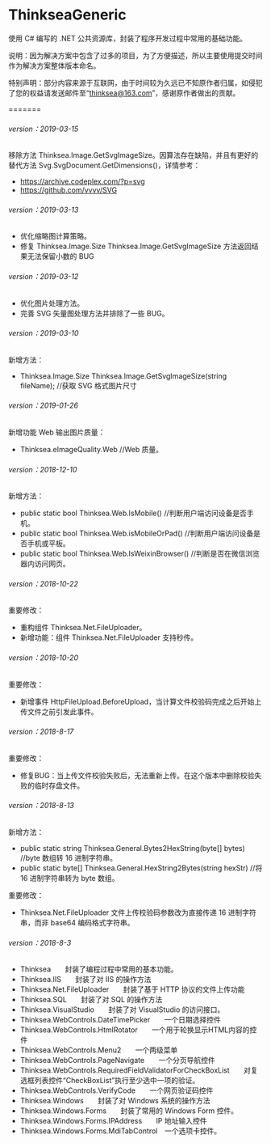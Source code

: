 # ThinkseaGeneric
使用 C# 编写的 .NET 公共资源库，封装了程序开发过程中常用的基础功能。

说明：因为解决方案中包含了过多的项目，为了方便描述，所以主要使用提交时间作为解决方案整体版本命名。

特别声明：部分内容来源于互联网，由于时间较为久远已不知原作者归属，如侵犯了您的权益请发送邮件至“thinksea@163.com”，感谢原作者做出的贡献。

=======
###### version：2019-03-15

移除方法 Thinksea.Image.GetSvgImageSize。因算法存在缺陷，并且有更好的替代方法 Svg.SvgDocument.GetDimensions()，详情参考：
+ https://archive.codeplex.com/?p=svg
+ https://github.com/vvvv/SVG

###### version：2019-03-13

+ 优化缩略图计算策略。
+ 修复 Thinksea.Image.Size Thinksea.Image.GetSvgImageSize 方法返回结果无法保留小数的 BUG

###### version：2019-03-12

+ 优化图片处理方法。
+ 完善 SVG 矢量图处理方法并排除了一些 BUG。

###### version：2019-03-10

新增方法：
+ Thinksea.Image.Size Thinksea.Image.GetSvgImageSize(string fileName); //获取 SVG 格式图片尺寸

###### version：2019-01-26

新增功能 Web 输出图片质量：
+ Thinksea.eImageQuality.Web //Web 质量。

###### version：2018-12-10

新增方法：
+ public static bool Thinksea.Web.IsMobile() //判断用户端访问设备是否手机。
+ public static bool Thinksea.Web.isMobileOrPad() //判断用户端访问设备是否手机或平板。
+ public static bool Thinksea.Web.IsWeixinBrowser() //判断是否在微信浏览器内访问网页。

###### version：2018-10-22

重要修改：
+ 重构组件 Thinksea.Net.FileUploader。
+ 新增功能：组件 Thinksea.Net.FileUploader 支持秒传。

###### version：2018-10-20

重要修改：
+ 新增事件 HttpFileUpload.BeforeUpload，当计算文件校验码完成之后开始上传文件之前引发此事件。

###### version：2018-8-17

重要修改：
+ 修复BUG：当上传文件校验失败后，无法重新上传。在这个版本中删除校验失败的临时存盘文件。

###### version：2018-8-13

新增方法：
+ public static string Thinksea.General.Bytes2HexString(byte[] bytes) //byte 数组转 16 进制字符串。
+ public static byte[] Thinksea.General.HexString2Bytes(string hexStr) //将 16 进制字符串转为 byte 数组。

重要修改：
+ Thinksea.Net.FileUploader 文件上传校验码参数改为直接传递 16 进制字符串，而非  base64 编码格式字符串。

###### version：2018-8-3

+ Thinksea　　封装了编程过程中常用的基本功能。
+ Thinksea.IIS　　封装了对 IIS 的操作方法
+ Thinksea.Net.FileUploader　　封装了基于 HTTP 协议的文件上传功能
+ Thinksea.SQL　　封装了对 SQL 的操作方法
+ Thinksea.VisualStudio　　封装了对 VisualStudio 的访问接口。
+ Thinksea.WebControls.DateTimePicker　　一个日期选择控件
+ Thinksea.WebControls.HtmlRotator　　一个用于轮换显示HTML内容的控件
+ Thinksea.WebControls.Menu2　　一个两级菜单
+ Thinksea.WebControls.PageNavigate　　一个分页导航控件
+ Thinksea.WebControls.RequiredFieldValidatorForCheckBoxList　　对复选框列表控件“CheckBoxList”执行至少选中一项的验证。
+ Thinksea.WebControls.VerifyCode　　一个网页验证码控件
+ Thinksea.Windows　　封装了对 Windows 系统的操作方法
+ Thinksea.Windows.Forms　　封装了常用的 Windows Form 控件。
+ Thinksea.Windows.Forms.IPAddress　　IP 地址输入控件
+ Thinksea.Windows.Forms.MdiTabControl　一个选项卡控件。
